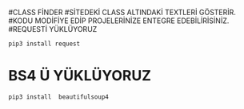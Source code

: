 #CLASS FİNDER
#SİTEDEKİ CLASS ALTINDAKİ TEXTLERİ GÖSTERİR.
#KODU MODİFİYE EDİP PROJELERİNİZE ENTEGRE EDEBİLİRİSİNİZ.
#REQUESTİ YÜKLÜYORUZ
```bash
pip3 install request
```
# BS4 Ü YÜKLÜYORUZ
```bash
pip3 install  beautifulsoup4
```
